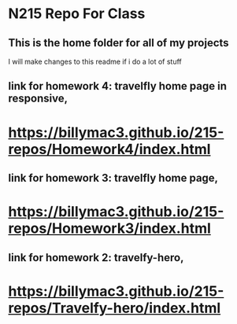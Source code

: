 # N215 Repo For Class

## This is the home folder for all of my projects

I will make changes to this readme if i do a lot of stuff

## link for homework 4: travelfly home page in responsive,

# https://billymac3.github.io/215-repos/Homework4/index.html

## link for homework 3: travelfly home page,

# https://billymac3.github.io/215-repos/Homework3/index.html

## link for homework 2: travelfy-hero,

# https://billymac3.github.io/215-repos/Travelfy-hero/index.html


